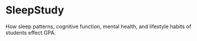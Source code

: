 # SleepStudy
How sleep patterns, cognitive function, mental health, and lifestyle habits of students effect GPA. 
